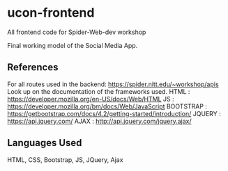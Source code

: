 # ucon-frontend
All frontend code for Spider-Web-dev workshop

Final working model of the Social Media App. 

## References 
For all routes used in the backend: https://spider.nitt.edu/~workshop/apis
Look up on the documentation of the frameworks used.
HTML : https://developer.mozilla.org/en-US/docs/Web/HTML
JS : https://developer.mozilla.org/bm/docs/Web/JavaScript
BOOTSTRAP : https://getbootstrap.com/docs/4.2/getting-started/introduction/
JQUERY : https://api.jquery.com/
AJAX : http://api.jquery.com/jquery.ajax/

## Languages Used
HTML, CSS, Bootstrap, JS, JQuery, Ajax

